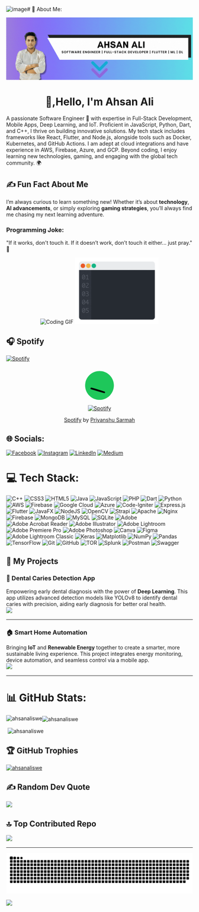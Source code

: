 ![image](https://github.com/user-attachments/assets/57f7869b-e76e-499b-bb09-084dc948ea07)# 💫 About Me:
<p align="center">
  <img src="https://github.com/ahsanaliSWE/ahsanaliSWE/blob/main/banner/ahsan-banner.gif" alt="Ahsan Ali GIF" />
</p>
<h1 align="center"> 👋,Hello, I'm Ahsan Ali</h1>
A passionate Software Engineer 🚀 with expertise in Full-Stack Development, Mobile Apps, Deep Learning, and IoT. Proficient in JavaScript, Python, Dart, and C++, I thrive on building innovative solutions. My tech stack includes frameworks like React, Flutter, and Node.js, alongside tools such as Docker, Kubernetes, and GitHub Actions. I am adept at cloud integrations and have experience in AWS, Firebase, Azure, and GCP. Beyond coding, I enjoy learning new technologies, gaming, and engaging with the global tech community. 🌍
  
## ✍️ Fun Fact About Me  
I’m always curious to learn something new! Whether it’s about **technology**, **AI advancements**, or simply exploring **gaming strategies**, you’ll always find me chasing my next learning adventure.

### Programming Joke: ###
"If it works, don't touch it. If it doesn’t work, don’t touch it either... just pray." 🙏

<p align="center">
  <img src="https://media.giphy.com/media/qgQUggAC3Pfv687qPC/giphy.gif" alt="Coding GIF" width="45%" />
  <img src="https://github.com/ahsanaliSWE/ahsanaliSWE/blob/main/banner/program.gif" alt="Programming GIF" width="45%" />
</p>

## 🎧 Spotify  
[![Spotify](https://spotify-github-readme.vercel.app/api/spotify)](https://open.spotify.com/collection/tracks)  
<div style="text-align: center;">
  <!-- Spotify Logo as SVG -->
  <svg xmlns="http://www.w3.org/2000/svg" xmlns:xlink="http://www.w3.org/1999/xlink" viewBox="0 0 1080 1080" width="200" height="200" style="width: 100px; height: 100px;">
    <defs>
      <clipPath id="__lottie_element_2">
        <rect width="1080" height="1080" x="0" y="0" />
      </clipPath>
    </defs>
    <g clip-path="url(#__lottie_element_2)">
      <g transform="matrix(0.9830467700958252,0.18335509300231934,-0.18335509300231934,0.9830467700958252,204.50579833984375,50.662567138671875)" opacity="1">
        <g opacity="1" transform="matrix(1,0,0,1,419.52899169921875,419.5270080566406)">
          <path fill="rgb(30,199,90)" d="M0,-419.2770080566406 C-231.55599975585938,-419.2770080566406 -419.27899169921875,-231.55799865722656 -419.27899169921875,0.0010000000474974513 C-419.27899169921875,231.5659942626953 -231.55599975585938,419.2770080566406 0,419.2770080566406 C231.56399536132812,419.2770080566406 419.27899169921875,231.5659942626953 419.27899169921875,0.0010000000474974513 C419.27899169921875,-231.55799865722656 231.56399536132812,-419.2770080566406 0,-419.2770080566406z" />
        </g>
      </g>
      <g transform="matrix(0.9837332963943481,0.17959074676036835,-0.17959408462047577,0.9837406873703003,285.35491943359375,561.7986450195312)" opacity="1">
        <g opacity="1" transform="matrix(1,0,0,1,223.51600646972656,67.33100128173828)">
          <path fill="rgb(0,0,0)" d="M206.49200439453125,14.675000190734863 C68.6989974975586,-3.3510000705718994 -58.39099884033203,-21.263999938964844 -200.20599365234375,-31.44099998474121 C-212.78700256347656,-27.253000259399414 -223.26600646972656,-14.67199993133545 -219.0709991455078,0.004000000189989805 C-214.8769989013672,12.585000038146973 -218.39100646972656,13.736000061035156 -187.62600708007812,18.868999481201172 C-67.44499969482422,34.316001892089844 55.7400016784668,45.9109992980957 181.33999633789062,58.696998596191406 C208.60899353027344,59.736000061035156 208.59100341796875,62.895999908447266 216.98199462890625,50.314998626708984 C223.26600646972656,37.73500061035156 221.17100524902344,20.968000411987305 206.49200439453125,14.675000190734863z" />
        </g>
      </g>
      <!-- Additional paths truncated for brevity -->
    </g>
  </svg>
  <!-- Spotify Widget -->
  <div>
    <a href="https://open.spotify.com/collection/tracks" target="_blank">
      <img src="https://spotify-github-readme.vercel.app/api/spotify" alt="Spotify" />
    </a>
  </div>
  <!-- Attribution -->
  <p>
    <a href="https://iconscout.com/lottie-animations/spotify" target="_blank">Spotify</a> by 
    <a href="https://iconscout.com/contributors/priyanshu-17" target="_blank">Priyanshu Sarmah</a>
  </p>
</div>


## 🌐 Socials:
[![Facebook](https://img.shields.io/badge/Facebook-%231877F2.svg?logo=Facebook&logoColor=white)](https://facebook.com/a) [![Instagram](https://img.shields.io/badge/Instagram-%23E4405F.svg?logo=Instagram&logoColor=white)](https://instagram.com/a) [![LinkedIn](https://img.shields.io/badge/LinkedIn-%230077B5.svg?logo=linkedin&logoColor=white)](https://linkedin.com/in/linkedin.com/in/ahsanalikhidri) [![Medium](https://img.shields.io/badge/Medium-12100E?logo=medium&logoColor=white)](https://medium.com/@a) 

# 💻 Tech Stack:
![C++](https://img.shields.io/badge/c++-%2300599C.svg?style=plastic&logo=c%2B%2B&logoColor=white) ![CSS3](https://img.shields.io/badge/css3-%231572B6.svg?style=plastic&logo=css3&logoColor=white) ![HTML5](https://img.shields.io/badge/html5-%23E34F26.svg?style=plastic&logo=html5&logoColor=white) ![Java](https://img.shields.io/badge/java-%23ED8B00.svg?style=plastic&logo=openjdk&logoColor=white) ![JavaScript](https://img.shields.io/badge/javascript-%23323330.svg?style=plastic&logo=javascript&logoColor=%23F7DF1E) ![PHP](https://img.shields.io/badge/php-%23777BB4.svg?style=plastic&logo=php&logoColor=white) ![Dart](https://img.shields.io/badge/dart-%230175C2.svg?style=plastic&logo=dart&logoColor=white) ![Python](https://img.shields.io/badge/python-3670A0?style=plastic&logo=python&logoColor=ffdd54) ![AWS](https://img.shields.io/badge/AWS-%23FF9900.svg?style=plastic&logo=amazon-aws&logoColor=white) ![Firebase](https://img.shields.io/badge/firebase-%23039BE5.svg?style=plastic&logo=firebase) ![Google Cloud](https://img.shields.io/badge/GoogleCloud-%234285F4.svg?style=plastic&logo=google-cloud&logoColor=white) ![Azure](https://img.shields.io/badge/azure-%230072C6.svg?style=plastic&logo=microsoftazure&logoColor=white) ![Code-Igniter](https://img.shields.io/badge/CodeIgniter-%23EF4223.svg?style=plastic&logo=codeIgniter&logoColor=white) ![Express.js](https://img.shields.io/badge/express.js-%23404d59.svg?style=plastic&logo=express&logoColor=%2361DAFB) ![Flutter](https://img.shields.io/badge/Flutter-%2302569B.svg?style=plastic&logo=Flutter&logoColor=white) ![JavaFX](https://img.shields.io/badge/javafx-%23FF0000.svg?style=plastic&logo=javafx&logoColor=white) ![NodeJS](https://img.shields.io/badge/node.js-6DA55F?style=plastic&logo=node.js&logoColor=white) ![OpenCV](https://img.shields.io/badge/opencv-%23white.svg?style=plastic&logo=opencv&logoColor=white) ![Strapi](https://img.shields.io/badge/strapi-%232E7EEA.svg?style=plastic&logo=strapi&logoColor=white) ![Apache](https://img.shields.io/badge/apache-%23D42029.svg?style=plastic&logo=apache&logoColor=white) ![Nginx](https://img.shields.io/badge/nginx-%23009639.svg?style=plastic&logo=nginx&logoColor=white) ![Firebase](https://img.shields.io/badge/firebase-a08021?style=plastic&logo=firebase&logoColor=ffcd34) ![MongoDB](https://img.shields.io/badge/MongoDB-%234ea94b.svg?style=plastic&logo=mongodb&logoColor=white) ![MySQL](https://img.shields.io/badge/mysql-4479A1.svg?style=plastic&logo=mysql&logoColor=white) ![SQLite](https://img.shields.io/badge/sqlite-%2307405e.svg?style=plastic&logo=sqlite&logoColor=white) ![Adobe](https://img.shields.io/badge/adobe-%23FF0000.svg?style=plastic&logo=adobe&logoColor=white) ![Adobe Acrobat Reader](https://img.shields.io/badge/Adobe%20Acrobat%20Reader-EC1C24.svg?style=plastic&logo=Adobe%20Acrobat%20Reader&logoColor=white) ![Adobe Illustrator](https://img.shields.io/badge/adobe%20illustrator-%23FF9A00.svg?style=plastic&logo=adobe%20illustrator&logoColor=white) ![Adobe Lightroom](https://img.shields.io/badge/Adobe%20Lightroom-31A8FF.svg?style=plastic&logo=Adobe%20Lightroom&logoColor=white) ![Adobe Premiere Pro](https://img.shields.io/badge/Adobe%20Premiere%20Pro-9999FF.svg?style=plastic&logo=Adobe%20Premiere%20Pro&logoColor=white) ![Adobe Photoshop](https://img.shields.io/badge/adobe%20photoshop-%2331A8FF.svg?style=plastic&logo=adobe%20photoshop&logoColor=white) ![Canva](https://img.shields.io/badge/Canva-%2300C4CC.svg?style=plastic&logo=Canva&logoColor=white) ![Figma](https://img.shields.io/badge/figma-%23F24E1E.svg?style=plastic&logo=figma&logoColor=white) ![Adobe Lightroom Classic](https://img.shields.io/badge/Adobe%20Lightroom%20Classic-31A8FF.svg?style=plastic&logo=Adobe%20Lightroom%20Classic&logoColor=white) ![Keras](https://img.shields.io/badge/Keras-%23D00000.svg?style=plastic&logo=Keras&logoColor=white) ![Matplotlib](https://img.shields.io/badge/Matplotlib-%23ffffff.svg?style=plastic&logo=Matplotlib&logoColor=black) ![NumPy](https://img.shields.io/badge/numpy-%23013243.svg?style=plastic&logo=numpy&logoColor=white) ![Pandas](https://img.shields.io/badge/pandas-%23150458.svg?style=plastic&logo=pandas&logoColor=white) ![TensorFlow](https://img.shields.io/badge/TensorFlow-%23FF6F00.svg?style=plastic&logo=TensorFlow&logoColor=white) ![Git](https://img.shields.io/badge/git-%23F05033.svg?style=plastic&logo=git&logoColor=white) ![GitHub](https://img.shields.io/badge/github-%23121011.svg?style=plastic&logo=github&logoColor=white) ![TOR](https://img.shields.io/badge/tor-%237E4798.svg?style=plastic&logo=tor-project&logoColor=white) ![Splunk](https://img.shields.io/badge/splunk-%23000000.svg?style=plastic&logo=splunk&logoColor=white) ![Postman](https://img.shields.io/badge/Postman-FF6C37?style=plastic&logo=postman&logoColor=white) ![Swagger](https://img.shields.io/badge/-Swagger-%23Clojure?style=plastic&logo=swagger&logoColor=white)

## 🚀 My Projects

### 🦷 Dental Caries Detection App  
Empowering early dental diagnosis with the power of **Deep Learning**. This app utilizes advanced detection models like YOLOv8 to identify dental caries with precision, aiding early diagnosis for better oral health.  
<a href="https://github.com/ahsanaliSWE/DentalScanpro"><img src="https://img.shields.io/badge/-View%20Project-181717?style=for-the-badge&logo=github"></a>

---

### 🏠 Smart Home Automation  
Bringing **IoT** and **Renewable Energy** together to create a smarter, more sustainable living experience. This project integrates energy monitoring, device automation, and seamless control via a mobile app.  
<a href="https://github.com/ahsanaliSWE/home_automation"><img src="https://img.shields.io/badge/-View%20Project-181717?style=for-the-badge&logo=github"></a>

---

# 📊 GitHub Stats:
<p><img align="left" src="https://github-readme-stats.vercel.app/api?username=ahsanaliswe&show_icons=true&locale=en" alt="ahsanaliswe" /></p>
<p><img align="center" src="https://github-readme-streak-stats.herokuapp.com/?user=ahsanaliswe&" alt="ahsanaliswe" /></p>
<p>&nbsp;<img align="center" src="https://github-readme-stats.vercel.app/api/top-langs?username=ahsanaliswe&show_icons=true&locale=en&layout=compact" alt="ahsanaliswe" /></p>

## 🏆 GitHub Trophies
<p align="left"> <a href="https://github.com/ryo-ma/github-profile-trophy"><img src="https://github-profile-trophy.vercel.app/?username=ahsanaliswe" alt="ahsanaliswe" /></a> </p>

## ✍️ Random Dev Quote
![](https://quotes-github-readme.vercel.app/api?type=horizontal&theme=tokyonight)

## 🔝 Top Contributed Repo
![](https://github-contributor-stats.vercel.app/api?username=ahsanaliSWE&limit=5&theme=default&combine_all_yearly_contributions=true)

---

![snake gif](https://github.com/ahsanaliSWE/ahsanaliSWE/blob/output/github-snake.svg)


[![](https://visitcount.itsvg.in/api?id=ahsanaliSWE&icon=0&color=0)](https://visitcount.itsvg.in)


